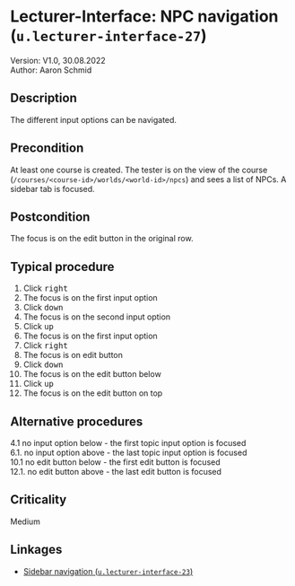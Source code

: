 # Lecturer-Interface: NPC navigation (`u.lecturer-interface-27`)


Version: V1.0, 30.08.2022 \
Author: Aaron Schmid

## Description

The different input options can be navigated.

## Precondition

At least one course is created. 
The tester is on the view of the course (`/courses/<course-id>/worlds/<world-id>/npcs`)
and sees a list of NPCs.
A sidebar tab is focused.

## Postcondition

The focus is on the edit button in the original row.

## Typical procedure

1. Click <kbd>right</kbd>
2. The focus is on the first input option
3. Click <kbd>down</kbd>
4. The focus is on the second input option
5. Click <kbd>up</kbd>
6. The focus is on the first input option
7. Click <kbd>right</kbd>
8. The focus is on edit button
9. Click <kbd>down</kbd>
10. The focus is on the edit button below
11. Click <kbd>up</kbd>
12. The focus is on the edit button on top

## Alternative procedures

4.1 no input option below - the first topic input option is focused \
6.1. no input option above - the last topic input option is focused \
10.1 no edit button below - the first edit button is focused \
12.1. no edit button above -  the last edit button is focused

## Criticality

Medium

## Linkages

- [Sidebar navigation (`u.lecturer-interface-23`)](u-lecturer-interface-23-navigate-sidebar.md)
